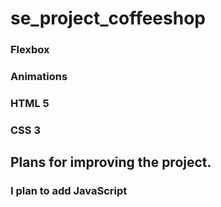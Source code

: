 # se_project_coffeeshop

### Flexbox

### Animations

### HTML 5

### CSS 3

## Plans for improving the project.

### I plan to add JavaScript
